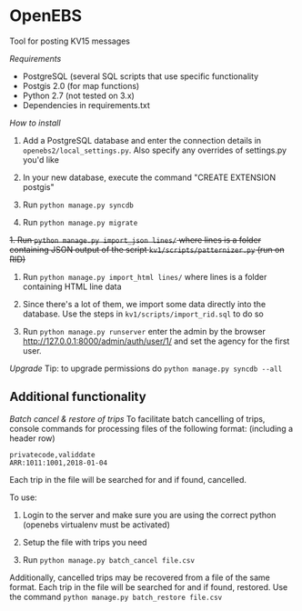 OpenEBS
=======

Tool for posting KV15 messages

*Requirements*
- PostgreSQL (several SQL scripts that use specific functionality
- Postgis 2.0 (for map functions)
- Python 2.7 (not tested on 3.x)
- Dependencies in requirements.txt

*How to install*

1. Add a PostgreSQL database and enter the connection details in ```openebs2/local_settings.py```. Also specify any overrides of settings.py you'd like

1. In your new database, execute the command "CREATE EXTENSION postgis"

1. Run ```python manage.py syncdb```

1. Run ```python manage.py migrate```

~~1. Run ```python manage.py import_json lines/``` where lines is a folder containing JSON output of the script ```kv1/scripts/patternizer.py``` (run on RID)~~

1. Run ```python manage.py import_html lines/``` where lines is a folder containing HTML line data

1. Since there's a lot of them, we import some data directly into the database. Use the steps in ```kv1/scripts/import_rid.sql``` to do so

1. Run ```python manage.py runserver``` enter the admin by the browser http://127.0.0.1:8000/admin/auth/user/1/ and set the agency for the first user.


*Upgrade*
Tip: to upgrade permissions do ```python manage.py syncdb --all```

Additional functionality
-----------------------

*Batch cancel & restore of trips*
To facilitate batch cancelling of trips, console commands for processing files of the following format: (including a header row)
````
privatecode,validdate
ARR:1011:1001,2018-01-04
````
Each trip in the file will be searched for and if found, cancelled.

To use:
1. Login to the server and make sure you are using the correct python (openebs virtualenv must be activated)

1. Setup the file with trips you need

1. Run `python manage.py batch_cancel file.csv`

Additionally, cancelled trips may be recovered from a file of the same format. Each trip in the file will be searched for and if found, restored.
Use the command `python manage.py batch_restore file.csv`
